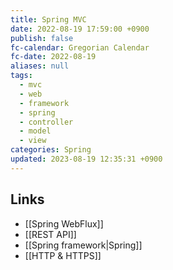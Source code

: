 ```yaml
---
title: Spring MVC
date: 2022-08-19 17:59:00 +0900
publish: false
fc-calendar: Gregorian Calendar
fc-date: 2022-08-19
aliases: null
tags:
  - mvc
  - web
  - framework
  - spring
  - controller
  - model
  - view
categories: Spring
updated: 2023-08-19 12:35:31 +0900
---
```


## Links

- [[Spring WebFlux]]
- [[REST API]]
- [[Spring framework|Spring]]
- [[HTTP & HTTPS]]
